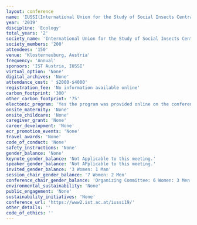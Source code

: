 ```yaml
---
layout: conference 
name: 'IUSSI(International Union for the Study of Social Insects Central European) Meeting'
year: '2019'
discipline: 'Ecology'
total_years: '2'
society_name: 'International Union for the Study of Social Insects Central European'
society_members: '200'
attendees: '150'
venue: 'Klosterneuburg, Austria'
frequency: 'Annual'
sponsors: 'IST Austria, IUSSI'
virtual_option: 'None'
digital_archives: 'None'
attendance_cost: ' $2000-$4000'
registration_fee: 'No information available online'
carbon_footprint: '300'
other_carbon_footprint: '75'
electonic_program: 'Yes the program was provided online on the conference website.'
onsite_maternity: 'None'
onsite_childcare: 'None'
caregiver_grant: 'None'
career_development: 'None'
ecr_promotion_events: 'None'
travel_awards: 'None'
code_of_conduct: 'None'
safety_instructions: 'None'
gender_balance: 'None'
keynote_gender_balance: 'Not Applicable to this meeting.'
speaker_gender_balance: 'Not APplicable to this meeting.'
invited_gender_balance: '3 Women: 1 Man'
session_chair_gender_balance: '7 Women: 2 Men'
conference_chair_gender_balance: 'Organizing Committee: 6 Women: 3 Men'
environmental_sustainability: 'None'
public_engagement: 'None'
sustainability_initiatives: 'None'
conference_url: 'https://www2.ist.ac.at/iussi19/'
other_details: ''
code_of_ethics: ''
---
```

